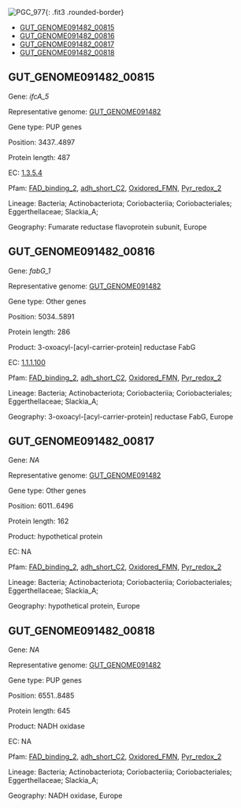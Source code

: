 ![PGC_977](../static/images/Clusters_figure/PGC_977.jpg){: .fit3 .rounded-border}

<ul id="myTab" class="nav nav-tabs">
  <li class="active">
        <a href="#tab1" data-toggle="tab">GUT_GENOME091482_00815</a>
  </li>
<li><a href="#tab2" data-toggle="tab">GUT_GENOME091482_00816</a></li>
<li><a href="#tab3" data-toggle="tab">GUT_GENOME091482_00817</a></li>
<li><a href="#tab4" data-toggle="tab">GUT_GENOME091482_00818</a></li>
</ul>

<div id="myTabContent" class="tab-content">
  <div class="tab-pane fade in active" id="tab1">

<h2 id="GUT_GENOME091482_00815">GUT_GENOME091482_00815</h2>
<p>Gene: <em>ifcA_5</em>
<p>Representative genome: <a href="https://www.ebi.ac.uk/metagenomics/genomes/MGYG-HGUT-02509">GUT_GENOME091482</a></p>
<p>Gene type: PUP genes</p>
<p>Position: 3437..4897</p>
<p>Protein length: 487</p>
<p>EC: <a href="https://www.brenda-enzymes.org/enzyme.php?ecno=1.3.5.4">1.3.5.4</a></p>
<p>Pfam: <a href="http://pfam.xfam.org/family/FAD_binding_2">FAD_binding_2</a>, <a href="http://pfam.xfam.org/family/adh_short_C2">adh_short_C2</a>, <a href="http://pfam.xfam.org/family/Oxidored_FMN">Oxidored_FMN</a>, <a href="http://pfam.xfam.org/family/Pyr_redox_2">Pyr_redox_2</a></p>
<p>Lineage: Bacteria; Actinobacteriota; Coriobacteriia; Coriobacteriales; Eggerthellaceae; Slackia_A; </p>
<p>Geography: Fumarate reductase flavoprotein subunit, Europe</p>
  </div>

  <div class="tab-pane fade" id="tab2">

<h2 id="GUT_GENOME091482_00816">GUT_GENOME091482_00816</h2>
<p>Gene: <em>fabG_1</em></p>
<p>Representative genome: <a href="https://www.ebi.ac.uk/metagenomics/genomes/MGYG-HGUT-02509">GUT_GENOME091482</a></p>
<p>Gene type: Other genes</p>
<p>Position: 5034..5891</p>
<p>Protein length: 286</p>
<p>Product: 3-oxoacyl-[acyl-carrier-protein] reductase FabG</p>
<p>EC: <a href="https://www.brenda-enzymes.org/enzyme.php?ecno=1.1.1.100">1.1.1.100</a></p>
<p>Pfam: <a href="http://pfam.xfam.org/family/FAD_binding_2">FAD_binding_2</a>, <a href="http://pfam.xfam.org/family/adh_short_C2">adh_short_C2</a>, <a href="http://pfam.xfam.org/family/Oxidored_FMN">Oxidored_FMN</a>, <a href="http://pfam.xfam.org/family/Pyr_redox_2">Pyr_redox_2</a></p>
<p>Lineage: Bacteria; Actinobacteriota; Coriobacteriia; Coriobacteriales; Eggerthellaceae; Slackia_A; </p>
<p>Geography: 3-oxoacyl-[acyl-carrier-protein] reductase FabG, Europe</p>

  </div>
  <div class="tab-pane fade" id="tab3">

<h2 id="GUT_GENOME091482_00817">GUT_GENOME091482_00817</h2>
<p>Gene: <em>NA</em></p>
<p>Representative genome: <a href="https://www.ebi.ac.uk/metagenomics/genomes/MGYG-HGUT-02509">GUT_GENOME091482</a></p>
<p>Gene type: Other genes</p>
<p>Position: 6011..6496</p>
<p>Protein length: 162</p>
<p>Product: hypothetical protein</p>
<p>EC: NA</p>
<p>Pfam: <a href="http://pfam.xfam.org/family/FAD_binding_2">FAD_binding_2</a>, <a href="http://pfam.xfam.org/family/adh_short_C2">adh_short_C2</a>, <a href="http://pfam.xfam.org/family/Oxidored_FMN">Oxidored_FMN</a>, <a href="http://pfam.xfam.org/family/Pyr_redox_2">Pyr_redox_2</a></p>
<p>Lineage: Bacteria; Actinobacteriota; Coriobacteriia; Coriobacteriales; Eggerthellaceae; Slackia_A; </p>
<p>Geography: hypothetical protein, Europe</p>

  </div>
  <div class="tab-pane fade" id="tab4">

<h2 id="GUT_GENOME091482_00818">GUT_GENOME091482_00818</h2>
<p>Gene: <em>NA</em></p>
<p>Representative genome: <a href="https://www.ebi.ac.uk/metagenomics/genomes/MGYG-HGUT-02509">GUT_GENOME091482</a></p>
<p>Gene type: PUP genes</p>
<p>Position: 6551..8485</p>
<p>Protein length: 645</p>
<p>Product: NADH oxidase</p>
<p>EC: NA</p>
<p>Pfam: <a href="http://pfam.xfam.org/family/FAD_binding_2">FAD_binding_2</a>, <a href="http://pfam.xfam.org/family/adh_short_C2">adh_short_C2</a>, <a href="http://pfam.xfam.org/family/Oxidored_FMN">Oxidored_FMN</a>, <a href="http://pfam.xfam.org/family/Pyr_redox_2">Pyr_redox_2</a></p>
<p>Lineage: Bacteria; Actinobacteriota; Coriobacteriia; Coriobacteriales; Eggerthellaceae; Slackia_A; </p>
<p>Geography: NADH oxidase, Europe</p>

  </div>
</div>
